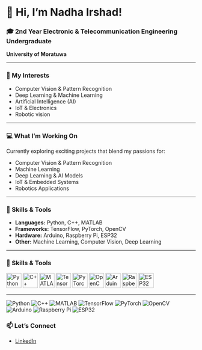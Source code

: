 # 👋 Hi, I’m Nadha Irshad!

### 🎓 2nd Year Electronic & Telecommunication Engineering Undergraduate  
**University of Moratuwa**

---

### 👀 My Interests  
- Computer Vision & Pattern Recognition  
- Deep Learning & Machine Learning  
- Artificial Intelligence (AI)  
- IoT & Electronics  
- Robotic vision  

---

### 💻 What I’m Working On  
Currently exploring exciting projects that blend my passions for:  
- Computer Vision & Pattern Recognition
- Machine Learning 
- Deep Learning & AI Models  
- IoT & Embedded Systems  
- Robotics Applications  

---

### 🚀 Skills & Tools  
- **Languages:** Python, C++, MATLAB  
- **Frameworks:** TensorFlow, PyTorch, OpenCV  
- **Hardware:** Arduino, Raspberry Pi, ESP32  
- **Other:** Machine Learning, Computer Vision, Deep Learning  

---

### 🚀 Skills & Tools

<img src="https://cdn.jsdelivr.net/gh/devicons/devicon/icons/python/python-original.svg" alt="Python" width="40" /> <img src="https://cdn.jsdelivr.net/gh/devicons/devicon/icons/cplusplus/cplusplus-original.svg" alt="C++" width="40" /> <img src="https://cdn.jsdelivr.net/gh/devicons/devicon/icons/matlab/matlab-original.svg" alt="MATLAB" width="40" /> <img src="https://cdn.jsdelivr.net/gh/devicons/devicon/icons/tensorflow/tensorflow-original.svg" alt="TensorFlow" width="40" /> <img src="https://cdn.jsdelivr.net/gh/devicons/devicon/icons/pytorch/pytorch-original.svg" alt="PyTorch" width="40" /> <img src="https://cdn.jsdelivr.net/gh/devicons/devicon/icons/opencv/opencv-original.svg" alt="OpenCV" width="40" /> <img src="https://cdn.jsdelivr.net/gh/devicons/devicon/icons/arduino/arduino-original.svg" alt="Arduino" width="40" /> <img src="https://cdn.jsdelivr.net/gh/devicons/devicon/icons/raspberrypi/raspberrypi-original.svg" alt="Raspberry Pi" width="40" /> <img src="https://upload.wikimedia.org/wikipedia/commons/3/3a/Espressif_logo.svg" alt="ESP32" width="40" />



---

![Python](https://img.shields.io/badge/Python-3776AB?style=for-the-badge&logo=python&logoColor=white) ![C++](https://img.shields.io/badge/C++-00599C?style=for-the-badge&logo=c%2B%2B&logoColor=white) ![MATLAB](https://img.shields.io/badge/MATLAB-FBB034?style=for-the-badge&logo=matlab&logoColor=white) ![TensorFlow](https://img.shields.io/badge/TensorFlow-FF6F00?style=for-the-badge&logo=tensorflow&logoColor=white) ![PyTorch](https://img.shields.io/badge/PyTorch-EE4C2C?style=for-the-badge&logo=pytorch&logoColor=white) ![OpenCV](https://img.shields.io/badge/OpenCV-5C3EE8?style=for-the-badge&logo=opencv&logoColor=white) ![Arduino](https://img.shields.io/badge/Arduino-00979D?style=for-the-badge&logo=arduino&logoColor=white) ![Raspberry Pi](https://img.shields.io/badge/Raspberry_Pi-C51A4A?style=for-the-badge&logo=raspberry-pi&logoColor=white) ![ESP32](https://img.shields.io/badge/ESP32-008080?style=for-the-badge&logo=espressif&logoColor=white)



### 📫 Let’s Connect  
- [LinkedIn](http://www.linkedin.com/in/nadha-irshad-6aa525294)   

